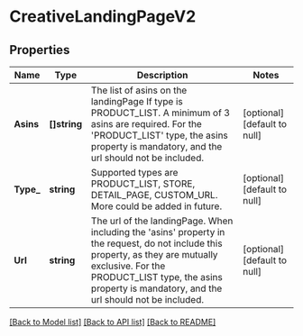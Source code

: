 # CreativeLandingPageV2

## Properties
Name | Type | Description | Notes
------------ | ------------- | ------------- | -------------
**Asins** | **[]string** | The list of asins on the landingPage If type is PRODUCT_LIST. A minimum of 3 asins are required. For the &#x27;PRODUCT_LIST&#x27; type, the asins property is mandatory, and the url should not be included. | [optional] [default to null]
**Type_** | **string** | Supported types are PRODUCT_LIST, STORE, DETAIL_PAGE, CUSTOM_URL. More could be added in future. | [optional] [default to null]
**Url** | **string** | The url of the landingPage. When including the &#x27;asins&#x27; property in the request, do not include this property, as they are mutually exclusive. For the PRODUCT_LIST type, the asins property is mandatory, and the url should not be included. | [optional] [default to null]

[[Back to Model list]](../README.md#documentation-for-models) [[Back to API list]](../README.md#documentation-for-api-endpoints) [[Back to README]](../README.md)


